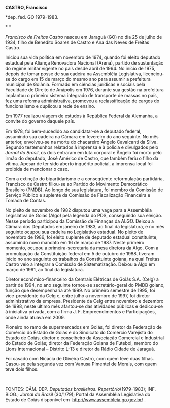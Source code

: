 **CASTRO, Francisco**

\*dep. fed. GO 1979-1983.

* *

*Francisco de Freitas Castro* nasceu em Jaraguá (GO) no dia 25 de julho
de 1934, filho de Benedito Soares de Castro e Ana das Neves de Freitas
Castro.

Iniciou sua vida política em novembro de 1974, quando foi eleito
deputado estadual pela Aliança Renovadora Nacional (Arena), partido de
sustentação do regime militar vigente no país desde abril de 1964. No
início de 1975, depois de tomar posse de sua cadeira na Assembléia
Legislativa, licenciou-se do cargo em 15 de março do mesmo ano para
assumir a prefeitura municipal de Goiânia. Formado em ciências jurídicas
e sociais pela Faculdade de Direito de Anápolis em 1976, durante sua
gestão na prefeitura implantou o primeiro sistema integrado de
transporte de massas no país, fez uma reforma administrativa, promoveu a
reclassificação de cargos do funcionalismo e duplicou a rede de ensino.

Em 1977 realizou viagem de estudos à República Federal da Alemanha, a
convite do governo daquele país.

Em 1978, foi bem-sucedido ao candidatar-se a deputado federal, assumindo
sua cadeira na Câmara em fevereiro do ano seguinte. No mês anterior,
envolveu-se na morte do chacareiro Ângelo Cavalcanti da Silva. Segundo
testemunhos relatados à imprensa e à polícia e divulgados pelo *Jornal
do Brasil*, os dois entraram em luta corporal e Ângelo foi morto pelo
irmão do deputado, José Américo de Castro, que também feriu o filho da
vítima. Apesar de ter sido aberto inquérito policial, a imprensa local
foi proibida de mencionar o caso.

Com a extinção do bipartidarismo e a conseqüente reformulação
partidária, Francisco de Castro filiou-se ao Partido do Movimento
Democrático Brasileiro (PMDB). Ao longo de sua legislatura, foi membro
da Comissão de Serviço Público e suplente da Comissão de Fiscalização
Financeira e Tomada de Contas.

No pleito de novembro de 1982 disputou uma vaga para a Assembléia
Legislativa de Goiás (Algo) pela legenda do PDS, conseguindo sua
eleição. Nesse período participou da Comissão de Finanças da ALGO.
Deixou a Câmara dos Deputados em janeiro de 1983, ao final da
legislatura, e no mês seguinte ocupou sua cadeira no Legislativo
estadual. No pleito de novembro de 1986, foi eleito suplente de deputado
estadual constituinte, assumindo novo mandato em 16 de março de 1987.
Neste primeiro momento, ocupou a primeira-secretaria da mesa diretora da
Algo. Com a promulgação da Constituição federal em 5 de outubro de 1988,
tiveram início no ano seguinte os trabalhos da Constituinte goiana, na
qual Freitas Castro veio a integrar a Comissão de Sistematização. Deixou
a Algo em março de 1991, ao final da legislatura.

Diretor econômico-financeiro da Centrais Elétricas de Goiás S.A. (Celg)
a partir de 1994, no ano seguinte tornou-se secretário-geral do PMDB
goiano, função que desempenharia até 1999. No primeiro semestre de 1995,
foi vice-presidente da Celg e, entre julho a novembro de 1997, foi
diretor administrativo da empresa. Presidente da Celg entre novembro e
dezembro de 1998, neste último mês afastou-se das atividades públicas e
dedicou-se à iniciativa privada, com a firma J. F. Empreendimentos e
Participações, onde ainda atuava em 2009.

Pioneiro no ramo de supermercados em Goiás, foi diretor da Federação de
Comércio do Estado de Goiás e do Sindicato do Comércio Varejista do
Estado de Goiás, diretor e conselheiro da Associação Comercial e
Industrial do Estado de Goiás; diretor da Federação Goiana de Futebol,
membro do Lions Internacional – Distrito L-13 e diretor da Rádio Cidade
de Jaraguá.

Foi casado com Nicácia de Oliveira Castro, com quem teve duas filhas.
Casou-se pela segunda vez com Vanusa Pimentel de Morais, com quem teve
dois filhos.

 

FONTES: CÂM. DEP. *Deputados brasileiros. Repertório*(1979-1983); INF.
BIOG.; *Jornal do Brasil* (30/1/79); Portal da Assembléia Legislativa do
Estado de Goiás disponível em  http://www.assembleia.go.gov.br/ .

 
